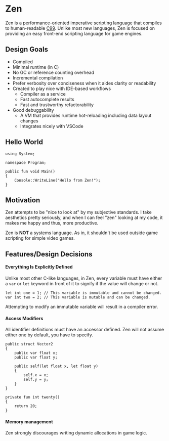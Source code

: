 # Zen
Zen is a performance-oriented imperative scripting language that compiles to human-readable [C99](https://en.wikipedia.org/wiki/C99).
Unlike most new languages, Zen is focused on providing an easy front-end scripting language for game engines.

## Design Goals
* Compiled
* Minimal runtime (in C)
* No GC or reference counting overhead
* Incremental compilation
* Prefer verbosity over conciseness when it aides clarity or readability
* Created to play nice with IDE-based workflows
    * Compiler as a service
    * Fast autocomplete results
    * Fast and trustworthy refactorability
* Good debuggability
    * A VM that provides runtime hot-reloading including data layout changes
    * Integrates nicely with VSCode

## Hello World
```
using System;

namespace Program;

public fun void Main()
{
    Console::WriteLine("Hello from Zen!");
}
```

## Motivation
Zen attempts to be "nice to look at" by my subjective standards. I take aesthetics pretty seriously, and when I can feel "zen" looking at my code, it makes me happy and thus, more productive.

Zen is **NOT** a systems language. As in, it shouldn't be used outside game scripting for simple video games.

## Features/Design Decisions
#### Everything Is Explicitly Defined

Unlike most other C-like languages, in Zen, every variable must have either a `var` or `let` keyword in front of it to signify if the value will change or not.

```
let int one = 1; // This variable is immutable and cannot be changed.
var int two = 2; // This variable is mutable and can be changed.
```

Attempting to modify an immutable variable will result in a compiler error.

#### Access Modifiers

All identifier definitions must have an accessor defined. Zen will not assume either one by default, you have to specify.

```
public struct Vector2
{
    public var float x;
    public var float y;

    public self(let float x, let float y)
    {
        self.x = x;
        self.y = y;
    }
}

private fun int twenty()
{
    return 20;
}
```

#### Memory management
Zen strongly discourages writing dynamic allocations in game logic.
